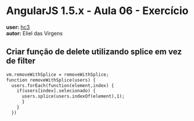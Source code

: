 # AngularJS 1.5.x - Aula 06 - Exercício  
**user:** [hc3](https://github.com/hc3)  
**autor:** Eliel das Virgens


## Criar função de delete utilizando splice em vez de filter
```html
vm.removeWithSplice = removeWithSplice;
function removeWithSplice(users) {
  users.forEach(function(element,index) {
    if(users[index].selecionado) {
      users.splice(users.indexOf(element),1);
      }
    }
  })
```